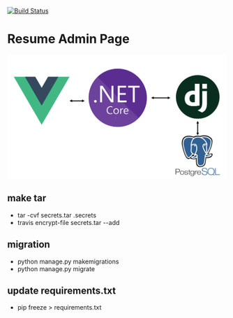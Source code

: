 [![Build Status](https://travis-ci.org/KimKiHyuk/Resume-Admin.svg?branch=master)](https://travis-ci.org/KimKiHyuk/Resume-Admin)

# Resume Admin Page
<img src="resume_project_image.PNG">


## make tar 
* tar -cvf secrets.tar .secrets
* travis encrypt-file secrets.tar --add

## migration
* python manage.py makemigrations 
* python manage.py migrate

## update requirements.txt
* pip freeze > requirements.txt
